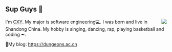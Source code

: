 ## Sup Guys 👋

<img align="right" src="https://count.getloli.com/get/@terminator-128:github?theme=rule34">I'm [CXY](https://dungeons.ac.cn). My major is software engineering💻. I was born and live in Shandong China. My hobby is singing, dancing, rap, playing basketball and coding ✒.


📜My blog: https://dungeons.ac.cn
